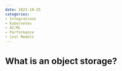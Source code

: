 ```yaml
---
date: 2023-10-25
categories:
- Integrations
- Kubernetes
- AI/ML
- Performance
- Cost Models
---
```

# What is an object storage?
